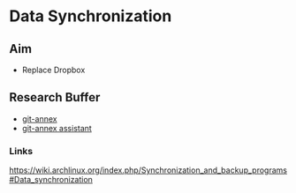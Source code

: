 Data Synchronization
====================

## Aim
- Replace Dropbox

## Research Buffer
- [git-annex]
- [git-annex assistant]

### Links
https://wiki.archlinux.org/index.php/Synchronization_and_backup_programs#Data_synchronization

[git-annex]:https://git-annex.branchable.com/
[git-annex assistant]:https://git-annex.branchable.com/assistant/
